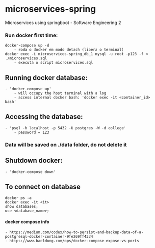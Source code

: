 # microservices-spring
Microservices using springboot - Software Engineering 2 

### Run docker first time:
	docker-compose up -d
		- roda o docker em modo detach (libera o terminal)
	docker exec -i microservices-spring_db_1 mysql -u root -p123 -f < ./microservices.sql
		- executa o script microservices.sql

## Running docker database:
	- 'docker-compose up'
		- will occupy the host terminal with a log
		- access internal docker bash: 'docker exec -it <container_id> bash' 
## Accessing the database:
	- 'psql -h localhost -p 5432 -U postgres -W -d college'
		- password = 123

### Data will be saved on ./data folder, do not delete it


## Shutdown docker:
	- 'docker-compose down'

## To connect on database
```
docker ps -a
docker exec -it <it>
show databases;
use <database_name>;
```

#### docker compose info
	- https://medium.com/codex/how-to-persist-and-backup-data-of-a-postgresql-docker-container-9fe269ff4334
	- https://www.baeldung.com/ops/docker-compose-expose-vs-ports

